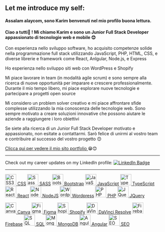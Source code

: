 ## Let me introduce my self:

#### Assalam alaycom, sono Karim benvenuti nel mio profilo buona lettura.
#### Ciao a tutti👋 ! Mi chiamo Karim e sono un Junior Full Stack Developer appassionato di tecnologie web e mobile 😊

Con esperienza nello sviluppo software, ho acquisito competenze solide nella programmazione full stack utilizzando JavaScript, PHP, HTML, CSS, e diverse librerie e framework come React, Anlgular, Node.js, e Express

Ho esperienza nello sviluppo siti web con WordPress e Shopify

Mi piace lavorare in team (in modalità agile scrum) e sono sempre alla ricerca di nuove opportunità per imparare e crescere professionalmente. Durante il mio tempo libero, mi piace esplorare nuove tecnologie e partecipare a progetti open source

Mi considero un problem solver creativo e mi piace affrontare sfide complesse utilizzando la mia conoscenza delle tecnologie web. Sono sempre motivato a creare soluzioni innovative che possono aiutare le aziende a raggiungere i loro obiettivi

Se siete alla ricerca di un Junior Full Stack Developer motivato e appassionato, non esitate a contattarmi. Sarò felice di unirmi al vostro team e contribuire al successo del vostro progetto 😊

<a  href="https://karimzouhir-portfolio.netlify.app/" target="_blank" >Clicca qui per vedere il mio  sito portfolio </a>😁😊

 

---
Check out my career updates on my LinkedIn profile:  <a href="https://www.linkedin.com/in/zouhirkarim1999/"><img src="https://img.shields.io/badge/LinkedIn-blue?logo=linkedin&logoColor=white" alt="LinkedIn Badge"/>
  </a>
 
 ---
 
  
 <a href="https://www.w3.org/TR/CSS/#css" target="_blank" rel="noreferrer"><img src="https://raw.githubusercontent.com/danielcranney/readme-generator/main/public/icons/skills/css3-colored.svg" width="36" height="36" alt="CSS3" /> CSS</a>
  <a href="https://sass-lang.com/" target="_blank" rel="noreferrer"><img src="https://raw.githubusercontent.com/danielcranney/readme-generator/main/public/icons/skills/sass-colored.svg" width="36" height="36" alt="Sass" /> SASS</a>
  <a href="https://getbootstrap.com/" target="_blank" rel="noreferrer"><img src="https://raw.githubusercontent.com/danielcranney/readme-generator/main/public/icons/skills/bootstrap-colored.svg" width="36" height="36" alt="Bootstrap" /> Bootstrap</a>
<a href="https://developer.mozilla.org/en-US/docs/Web/JavaScript" target="_blank" rel="noreferrer"><img src="https://raw.githubusercontent.com/danielcranney/readme-generator/main/public/icons/skills/javascript-colored.svg" width="36" height="36" alt="JavaScript" /> JavaScript</a>
  <a href="https://www.typescriptlang.org/" target="_blank" rel="noreferrer"><img src="https://raw.githubusercontent.com/danielcranney/readme-generator/main/public/icons/skills/typescript-colored.svg" width="36" height="36" alt="TypeScript" /> TypeScript</a>
<a href="https://reactjs.org/" target="_blank" rel="noreferrer"><img src="https://raw.githubusercontent.com/danielcranney/readme-generator/main/public/icons/skills/react-colored.svg" width="36" height="36" alt="React" /> React</a>
  <a href="https://nodejs.org/en/" target="_blank" rel="noreferrer"><img src="https://raw.githubusercontent.com/danielcranney/readme-generator/main/public/icons/skills/nodejs-colored.svg" width="36" height="36" alt="NodeJS" /> NodeJS</a>
  <a href="https://it.wordpress.org/" target="_blank" rel="noreferrer"><img src="https://upload.wikimedia.org/wikipedia/commons/9/93/Wordpress_Blue_logo.png" width="36" height="36" alt="Wordpress" /> Wordpress</a>
  <a href="https://www.php.net/" target="_blank" rel="noreferrer"><img src="https://upload.wikimedia.org/wikipedia/commons/thumb/2/27/PHP-logo.svg/260px-PHP-logo.svg.png" width="36" height="36" alt="PHP" /> PHP</a>
  <a href="https://jquery.com/" target="_blank" rel="noreferrer"><img src="https://www.interviewbit.com/blog/wp-content/uploads/2021/10/jquery-logo-vertical_large_square.png" width="36" height="36" alt="JQuery" /> JQuery</a>
 

<a href="https://www.canva.com/" target="_blank" rel="noreferrer"><img src="https://cdn-images-1.medium.com/max/1200/1*A6kkoOVJVpXPWewg8axc5w.png" width="36" height="36" alt="Canva" /> Canva</a>
<a href="https://www.figma.com/" target="_blank" rel="noreferrer"><img src="https://raw.githubusercontent.com/danielcranney/readme-generator/main/public/icons/skills/figma-colored.svg" width="36" height="36" alt="Figma" /> Figma</a>
<a href="https://www.shopify.com/" target="_blank" rel="noreferrer"><img src="https://cdn.shopify.com/assets/images/logos/shopify-bag.png" width="36" height="36" alt="Shopify" /> Shopify</a>
<a href="https://www.blackmagicdesign.com/it/products/davinciresolve" target="_blank" rel="noreferrer"><img src="https://upload.wikimedia.org/wikipedia/commons/thumb/9/90/DaVinci_Resolve_17_logo.svg/1200px-DaVinci_Resolve_17_logo.svg.png" width="36" height="36" alt="DaVinci Resolve" /> DaVinci Resolve</a>
<a href="https://firebase.google.com/brand-guidelines" target="_blank" rel="noreferrer"><img src="https://firebase.google.com/static/downloads/brand-guidelines/PNG/logo-vertical.png" width="36" height="36" alt="Firebase" /> Firebase</a>
<a href="https://www.microsoft.com/it-it/sql-server/sql-server-downloads" target="_blank" rel="noreferrer"><img src="https://cdn2.iconfinder.com/data/icons/programming-50/64/206_programming-sql-data-database-512.png" width="36" height="36" alt="SQL" /> SQL</a>
<a href="https://www.mongodb.com/" target="_blank" rel="noreferrer"><img src="https://www.pngrepo.com/png/331488/512/mongodb.png" width="36" height="36" alt="MongoDB" /> MongoDB</a>
<a href="https://angular.io/" target="_blank" rel="noreferrer"><img src="https://angular.io/assets/images/logos/angular/angular.svg" width="36" height="36" alt="Angular" /> Angular</a>
 <a href="[#](https://it.wikipedia.org/wiki/Ottimizzazione_per_i_motori_di_ricerca)" target="_blank" rel="noreferrer"><img src="https://www.vhv.rs/dpng/d/8-86124_seo-digital-marketing-icon-hd-png-download.png" width="36" height="36" alt="SEO" /> SEO</a>


